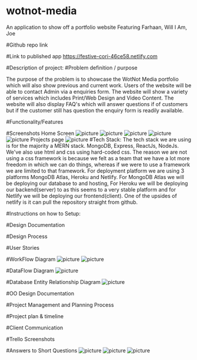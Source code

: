 # wotnot-media

An application to show off a portfolio website
Featuring Farhaan, Will I Am, Joe


#Github repo link


#Link to published app
https://festive-cori-46ce58.netlify.com

#Description of project:
#Problem definition / purpose

The purpose of the problem is to showcase the WotNot Media portfolio which will also show previous and current work. Users of the website will be able to contact Admin via a enquiries form. The website will show a variety of services which includes Print/Web Design and Video Content. The website will also display FAQ's which will answer questions if of customers but if the customer still has question the enquiry form is readily available.

#Functionality/Features

#Screenshots
Home Screen
![picture](/images/Home/1.png)
![picture](/images/Home/2.png)
![picture](/images/Home/3.png)
![picture](/images/Home/4.png)
![picture](/images/Home/5.png)
Projects page
![picture](/images/)
#Tech Stack:
The tech stack we are using is for the majority a MERN stack. MongoDB, Express, ReactJs, NodeJs. We've also use html and css using hard-coded css. The reason we are not using a css framework is because we felt as a team that we have a lot more freedom in which we can do things, whereas if we were to use a framework we are limited to that framework. For deployment platform we are using 3 platforms MongoDB Atlas, Heroku and Netlify. For MongoDB Atlas we will be deploying our database to and hosting, For Heroku we will be deploying our backend(server) to as this seems to a very stable platform and for Netlify we will be deploying our frontend(client). One of the upsides of netlify is it can pull the repository straight from github.



#Instructions on how to Setup:


#Design Documentation

#Design Process

#User Stories

#WorkFlow Diagram
![picture](/images/workflow1.png)
![picture](/images/workflow2.png)

#DataFlow Diagram
![picture](/images/data-flow-chart.png)

#Database Entity Relationship Diagram
![picture](/images/erd-diagram.png)

#OO Design Documentation

#Project Management and Planning Process

#Project plan & timeline

#Client Communication

#Trello Screenshots

#Answers to Short Questions
![picture](/images/questions1.png)
![picture](/images/questions2.png)
![picture](/images/questions3.png)

